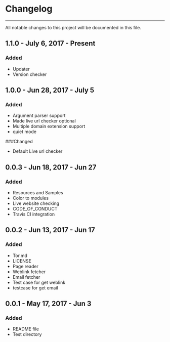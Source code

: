 # Changelog
--------------------
All notable changes to this project will be documented in this file.

## 1.1.0 - July 6, 2017 - Present

### Added

* Updater
* Version checker

## 1.0.0 - Jun 28, 2017 - July 5

### Added
* Argument parser support
* Made live url checker optional
* Multiple domain extension support
* quiet mode

###Changed

* Default Live url checker

## 0.0.3 - Jun 18, 2017 - Jun 27

### Added

* Resources and Samples
* Color to modules
* Live website checking
* CODE_OF_CONDUCT
* Travis CI integration

## 0.0.2 - Jun 13, 2017 - Jun 17

### Added

* Tor.md
* LICENSE
* Page reader
* Weblink fetcher
* Email fetcher
* Test case for get weblink
* testcase for get email


## 0.0.1 - May 17, 2017 - Jun 3

### Added

* README file
* Test directory
